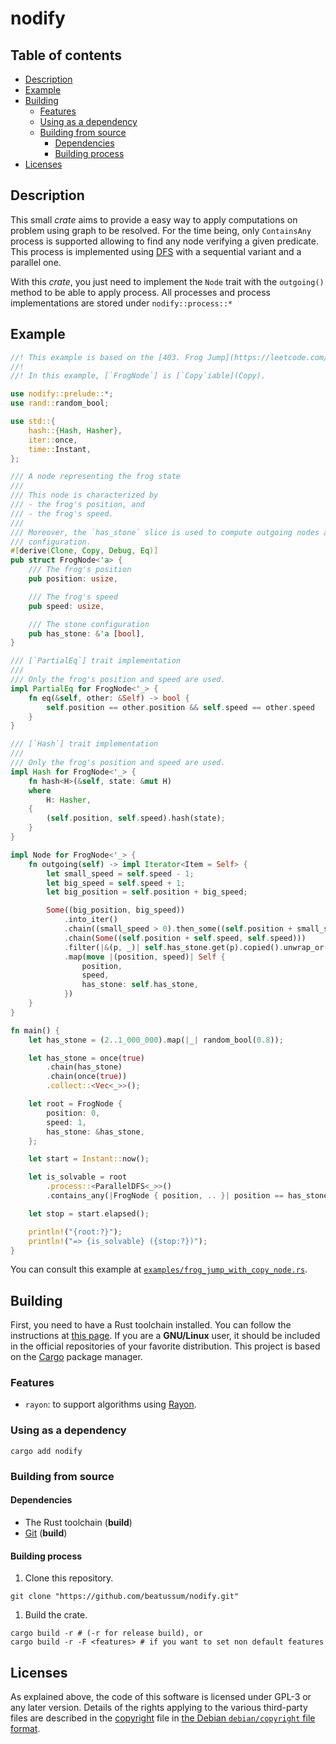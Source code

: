 # nodify

## Table of contents

- [Description](#description)
- [Example](#example)
- [Building](#building)
  - [Features](#features)
  - [Using as a dependency](#using-as-a-dependency)
  - [Building from source](#building-from-source)
    - [Dependencies](#dependencies)
    - [Building process](#building-process)
- [Licenses](#licenses)

## Description

This small _crate_ aims to provide a easy way to apply computations on problem using graph to be resolved.
For the time being, only `ContainsAny` process is supported allowing to find any node verifying a given predicate. This process is implemented using [DFS](https://en.wikipedia.org/wiki/Depth-first_search) with a sequential variant and a parallel one.

With this _crate_, you just need to implement the `Node` trait with the `outgoing()` method to be able to apply process.
All processes and process implementations are stored under `nodify::process::*`

## Example

```rust
//! This example is based on the [403. Frog Jump](https://leetcode.com/problems/frog-jump/) LeetCode problem
//!
//! In this example, [`FrogNode`] is [`Copy`iable](Copy).

use nodify::prelude::*;
use rand::random_bool;

use std::{
    hash::{Hash, Hasher},
    iter::once,
    time::Instant,
};

/// A node representing the frog state
///
/// This node is characterized by
/// - the frog's position, and
/// - the frog's speed.
///
/// Moreover, the `has_stone` slice is used to compute outgoing nodes according to the stone
/// configuration.
#[derive(Clone, Copy, Debug, Eq)]
pub struct FrogNode<'a> {
    /// The frog's position
    pub position: usize,

    /// The frog's speed
    pub speed: usize,

    /// The stone configuration
    pub has_stone: &'a [bool],
}

/// [`PartialEq`] trait implementation
///
/// Only the frog's position and speed are used.
impl PartialEq for FrogNode<'_> {
    fn eq(&self, other: &Self) -> bool {
        self.position == other.position && self.speed == other.speed
    }
}

/// [`Hash`] trait implementation
///
/// Only the frog's position and speed are used.
impl Hash for FrogNode<'_> {
    fn hash<H>(&self, state: &mut H)
    where
        H: Hasher,
    {
        (self.position, self.speed).hash(state);
    }
}

impl Node for FrogNode<'_> {
    fn outgoing(self) -> impl Iterator<Item = Self> {
        let small_speed = self.speed - 1;
        let big_speed = self.speed + 1;
        let big_position = self.position + big_speed;

        Some((big_position, big_speed))
            .into_iter()
            .chain((small_speed > 0).then_some((self.position + small_speed, small_speed)))
            .chain(Some((self.position + self.speed, self.speed)))
            .filter(|&(p, _)| self.has_stone.get(p).copied().unwrap_or(false))
            .map(move |(position, speed)| Self {
                position,
                speed,
                has_stone: self.has_stone,
            })
    }
}

fn main() {
    let has_stone = (2..1_000_000).map(|_| random_bool(0.8));

    let has_stone = once(true)
        .chain(has_stone)
        .chain(once(true))
        .collect::<Vec<_>>();

    let root = FrogNode {
        position: 0,
        speed: 1,
        has_stone: &has_stone,
    };

    let start = Instant::now();

    let is_solvable = root
        .process::<ParallelDFS<_>>()
        .contains_any(|FrogNode { position, .. }| position == has_stone.len() - 1);

    let stop = start.elapsed();

    println!("{root:?}");
    println!("=> {is_solvable} ({stop:?})");
}
```

You can consult this example at [`examples/frog_jump_with_copy_node.rs`](examples/frog_jump_with_copy_node.rs).

## Building

First, you need to have a Rust toolchain installed.
You can follow the instructions at [this page](https://www.rust-lang.org/learn/get-started).
If you are a **GNU/Linux** user, it should be included in the official repositories of your favorite distribution.
This project is based on the [Cargo](https://doc.rust-lang.org/cargo/) package manager.

### Features

- `rayon`: to support algorithms using [Rayon](https://github.com/rayon-rs/rayon).

### Using as a dependency

```console
cargo add nodify
```

### Building from source

#### Dependencies

- The Rust toolchain (**build**)
- [Git](https://git-scm.com/) (**build**)

#### Building process

1. Clone this repository.

```console
git clone "https://github.com/beatussum/nodify.git"
```

1. Build the crate.

```console
cargo build -r # (-r for release build), or
cargo build -r -F <features> # if you want to set non default features
```

## Licenses

As explained above, the code of this software is licensed under GPL-3 or any later version.
Details of the rights applying to the various third-party files are described in the [copyright](copyright) file in [the Debian `debian/copyright` file format](https://www.debian.org/doc/packaging-manuals/copyright-format/1.0/).
